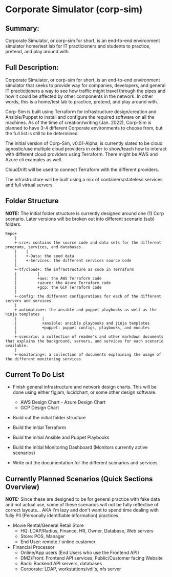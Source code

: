 
# Corporate Simulator (corp-sim)

## Summary: 

Corporate Simulator, or corp-sim for short, is an end-to-end environment simulator home/test lab for IT practicioners and students to practice, pretend, and play around with.

## Full Description:

Corporate Simulator, or corp-sim for short, is an end-to-end environment simulator that seeks to provide way for companies, developers, and general IT practictioners a way to see how traffic might travel through the pipes and how it could be affected by other components in the network. In other words, this is a home/test lab to practice, pretend, and play around with.

Corp-Sim is built using Terraform for infrastructure design/creation and Ansible/Puppet to install and configure the required software on all the machines. As of the time of creation/writing (Jan. 2022), Corp-Sim is planned to have 3-4 different Corporate environments to choose from, but the full list is still to be determined. 

The initial version of Corp-Sim, v0.01-Alpha, is currently slated to be cloud agnostic/use multiple cloud providers in order to 
show/teach how to interact with different cloud providers using Terraform. There might be AWS and Azure cli examples as well.

CloudDrift will be used to connect Terraform with the different providers.

The infrastructure will be built using a mix of containers/stateless services and full virtual servers.

## Folder Structure

**NOTE:** The initial folder structure is currently designed around one (1) Corp scenario. Later versions will be broken out into different scenario (sub) folders.
```
Repo+
    |
    +-src+: contains the source code and data sets for the different programs, services, and databases.
    |    |
    |    +-Data: the seed data 
    |    +-Services: the different services source code
    |
    +-tf/cloud+: the infrastructure as code in Terraform
    |         |
    |         +aws: the AWS Terraform code
    |         +azure: the Azure Terraform code
    |         +gcp: the GCP Terraform code
    |
    +-config: the different configurations for each of the different servers and services
    |
    +-automation+: the ansible and puppet playbooks as well as the ninja templates
    |           |
    |           +ansible: ansible playbooks and jinja templates
    |           +puppet: puppet configs, playbooks, and modules
    | 
    +-scenario: a collection of readme's and other markdown documents that explains the background, servers, and services for each scenario available.
    |
    +-monitoring+: a collection of documents explaining the usage of the different monitoring services

```



## Current To Do List

- Finish general infrastructure and network design charts.
  This will be done using either figjam, lucidchart, or some other design software.
		
  - AWS Design Chart
		- Azure Design Chart
  - GCP Design Chart
- Build out the initial folder structure
- Build the initial Terraform
- Build the initial Ansible and Puppet Playbooks
- Build the initial Monitoring Dashboard (Monitors currently active scenarios)
- Write out the documentation for the different scenarios and services  



## Currently Planned Scenarios (Quick Sections Overview)

**NOTE:** Since these are designed to be for general practice with fake data and not actual use, some of these scenarios will not be fully reflective of correct layouts...
      AKA I'm lazy and don't want to spend time dealing with fully PII (Personally identifiable information) practices.
+ Movie Rental/General Retail Store
  - HQ: LDAP/Radius, Finance, HR, Owner, Database, Web servers
  - Store: POS, Manager
  - End User: remote / online customer
+ Financial Processor
  - Online/App users (End Users who use the Frontend API)
  - DMZ/Front: Frontend API services, Public/Customer facing Website
  - Back: Backend API servers, databases
  - Corporate: LDAP, workstations/vdi's, nfs server
